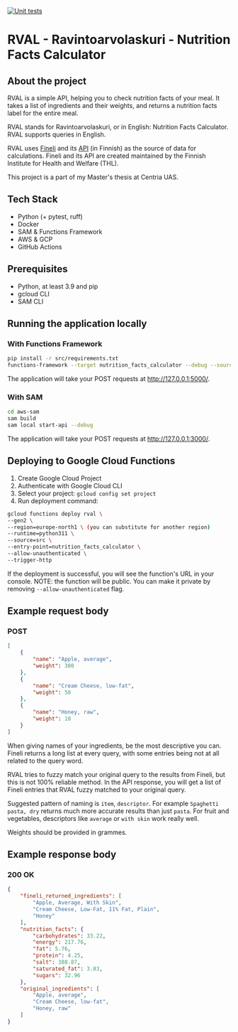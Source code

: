 [![Unit tests](https://github.com/nlindenau/thesis/actions/workflows/run-pytest.yml/badge.svg)](https://github.com/nlindenau/thesis/actions/workflows/run-pytest.yml)

# RVAL - Ravintoarvolaskuri - Nutrition Facts Calculator

## About the project

RVAL is a simple API, helping you to check nutrition facts of your meal. It takes a list of ingredients and their weights, and returns a nutrition facts label for the entire meal. 

RVAL stands for Ravintoarvolaskuri, or in English: Nutrition Facts Calculator. RVAL supports queries in English.

RVAL uses [Fineli](https://fineli.fi/fineli/en/index) and its [API](https://fineli.fi/fineli/fi/avoin-data?) (in Finnish) as the source of data for calculations. Fineli and its API are created maintained by the Finnish Institute for Health and Welfare (THL). 

This project is a part of my Master's thesis at Centria UAS. 

## Tech Stack 

- Python (+ pytest, ruff)
- Docker
- SAM & Functions Framework
- AWS & GCP 
- GitHub Actions

## Prerequisites 

- Python, at least 3.9 and pip
- gcloud CLI
- SAM CLI 

## Running the application locally

### With Functions Framework
```sh
pip install -r src/requirements.txt 
functions-framework --target nutrition_facts_calculator --debug --source=src/app.py --host=127.0.0.1 --port=5000
```

The application will take your POST requests at http://127.0.0.1:5000/. 

### With SAM
```sh
cd aws-sam
sam build 
sam local start-api --debug   
```

The application will take your POST requests at http://127.0.0.1:3000/.

## Deploying to Google Cloud Functions

1. Create Google Cloud Project 
2. Authenticate with Google Cloud CLI
3. Select your project: `gcloud config set project`
4. Run deployment command:
```sh
gcloud functions deploy rval \
--gen2 \
--region=europe-north1 \ (you can substitute for another region)
--runtime=python311 \
--source=src \
--entry-point=nutrition_facts_calculator \
--allow-unauthenticated \
--trigger-http
```
If the deployment is successful, you will see the function's URL in your console.
NOTE: the function will be public. You can make it private by removing `--allow-unauthenticated` flag.


## Example request body

### POST

```json
[
    {
        "name": "Apple, average",
        "weight": 300
    },
    {
        "name": "Cream Cheese, low-fat",
        "weight": 50
    },
    {
        "name": "Honey, raw",
        "weight": 10
    }
]
```

When giving names of your ingredients, be the most descriptive you can. Fineli returns a long list at every query, with some entries being not at all related to the query word.

RVAL tries to fuzzy match your original query to the results from Fineli, but this is not 100% reliable method. In the API response, you will get a list of Fineli entries that RVAL fuzzy matched to your original query.

Suggested pattern of naming is `item`, `descriptor`. For example `Spaghetti pasta, dry` returns much more accurate results than just `pasta`. For fruit and vegetables, descriptors like `average` or `with skin` work really well.

Weights should be provided in grammes.

## Example response body

### 200 OK 
```json
{
    "fineli_returned_ingredients": [
        "Apple, Average, With Skin",
        "Cream Cheese, Low-Fat, 11% Fat, Plain",
        "Honey"
    ],
    "nutrition_facts": {
        "carbohydrates": 33.22,
        "energy": 217.76,
        "fat": 5.76,
        "protein": 4.25,
        "salt": 388.87,
        "saturated_fat": 3.83,
        "sugars": 32.96
    },
    "original_ingredients": [
        "Apple, average",
        "Cream Cheese, low-fat",
        "Honey, raw"
    ]
}
```